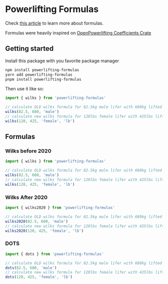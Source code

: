 # Powerlifting Formulas

Check [this article](https://www.taylorsstrength.co.uk/powerlifting-formulas-is-wilks-best-and-what-are-the-alternatives/) to learn more about formulas.

Formulas were heavily inspired on [OpenPowerlifting Coefficients Crate](https://github.com/sstangl/openpowerlifting/tree/main/crates/coefficients/src)

## Getting started

Install this package with you favorite package manager

```bash
npm install powerlifting-formulas
yarn add powerlifting-formulas
pnpm install powerlifting-formulas
```

Then use it like so:

```ts
import { wilks } from 'powerlifting-formulas'

// calculate OLD wilks formula for 82.5kg male lifer with 680kg lifted
wilks(82.5, 680, 'male')
// calculate new wilks formula for 120lbs female lifer with 425lbs lifted
wilks(120, 425, 'female', 'lb')
```

## Formulas

### Wilks before 2020

```ts
import { wilks } from 'powerlifting-formulas'

// calculate OLD wilks formula for 82.5kg male lifer with 680kg lifted
wilks(82.5, 680, 'male')
// calculate new wilks formula for 120lbs female lifer with 425lbs lifted
wilks(120, 425, 'female', 'lb')
```

### Wilks After 2020

```ts
import { wilks2020 } from 'powerlifting-formulas'

// calculate OLD wilks formula for 82.5kg male lifer with 680kg lifted
wilks2020(82.5, 680, 'male')
// calculate new wilks formula for 120lbs female lifer with 425lbs lifted
wilks2020(120, 425, 'female', 'lb')
```

### DOTS

```ts
import { dots } from 'powerlifting-formulas'

// calculate OLD wilks formula for 82.5kg male lifer with 680kg lifted
dots(82.5, 680, 'male')
// calculate new wilks formula for 120lbs female lifer with 425lbs lifted
dots(120, 425, 'female', 'lb')
```

